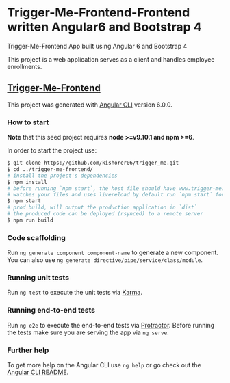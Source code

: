 # Trigger-Me-Frontend-Frontend written Angular6 and Bootstrap 4

Trigger-Me-Frontend App built using Angular 6 and Bootstrap 4

This project is a web application serves as a client and handles employee enrollments.

## [Trigger-Me-Frontend](https://app-trigger-me.herokuapp.com)

This project was generated with [Angular CLI](https://github.com/angular/angular-cli) version 6.0.0.  

### How to start

**Note** that this seed project requires **node >=v9.10.1 and npm >=6**.

In order to start the project use:

```bash
$ git clone https://github.com/kishorer06/trigger_me.git
$ cd ../trigger-me-frontend/
# install the project's dependencies
$ npm install
# before running `npm start`, the host file should have www.trigger-me.com mapped with localhost.
# watches your files and uses livereload by default run `npm start` for a dev server. Navigate to `http://www.trigger-me.com:4200/`. The app will automatically reload if you change any of the source files.
$ npm start
# prod build, will output the production application in `dist`
# the produced code can be deployed (rsynced) to a remote server
$ npm run build
```

### Code scaffolding

Run `ng generate component component-name` to generate a new component. You can also use `ng generate directive/pipe/service/class/module`.

### Running unit tests

Run `ng test` to execute the unit tests via [Karma](https://karma-runner.github.io).

### Running end-to-end tests

Run `ng e2e` to execute the end-to-end tests via [Protractor](http://www.protractortest.org/).
Before running the tests make sure you are serving the app via `ng serve`.

### Further help

To get more help on the Angular CLI use `ng help` or go check out the [Angular CLI README](https://github.com/angular/angular-cli/blob/master/README.md).

